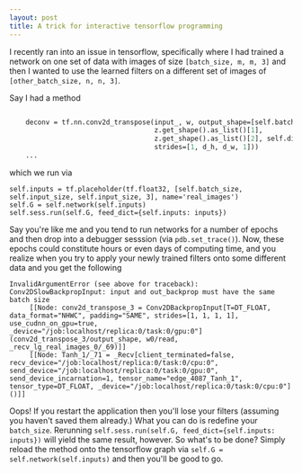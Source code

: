 ```yaml
---
layout: post
title: A trick for interactive tensorflow programming
---
```


I recently ran into an issue in tensorflow, specifically where I had trained a network 
on one set of data with images of size `[batch_size, m, m, 3]` and then I wanted to
use the learned filters on a different set of images of `[other_batch_size, n, n, 3]`.

Say I had a method

```def network(self, z):

    deconv = tf.nn.conv2d_transpose(input_, w, output_shape=[self.batch_size, 
                                    z.get_shape().as_list()[1],
                                    z.get_shape().as_list()[2], self.dim],
                                    strides=[1, d_h, d_w, 1]))
    ...
```

which we run via

```
self.inputs = tf.placeholder(tf.float32, [self.batch_size, self.input_size, self.input_size, 3], name='real_images')
self.G = self.network(self.inputs)
self.sess.run(self.G, feed_dict={self.inputs: inputs})
```

Say you're like me and you tend to run networks for a number of epochs and then drop into 
a debugger sesssion (via `pdb.set_trace()`). Now, these epochs could constitute hours or 
even days of computing time, and you realize when you try to apply your newly trained
filters onto some different data and you get the following 

```
InvalidArgumentError (see above for traceback): Conv2DSlowBackpropInput: input and out_backprop must have the same batch size
     [[Node: conv2d_transpose_3 = Conv2DBackpropInput[T=DT_FLOAT, data_format="NHWC", padding="SAME", strides=[1, 1, 1, 1], use_cudnn_on_gpu=true, _device="/job:localhost/replica:0/task:0/gpu:0"](conv2d_transpose_3/output_shape, w0/read, _recv_lg_real_images_0/_69)]]
     [[Node: Tanh_1/_71 = _Recv[client_terminated=false, recv_device="/job:localhost/replica:0/task:0/cpu:0", send_device="/job:localhost/replica:0/task:0/gpu:0", send_device_incarnation=1, tensor_name="edge_4087_Tanh_1", tensor_type=DT_FLOAT, _device="/job:localhost/replica:0/task:0/cpu:0"]()]]
```

Oops! If you restart the application then you'll lose your filters (assuming you haven't 
saved them already.) What you can do is redefine your `batch_size`. Rerunning 
`self.sess.run(self.G, feed_dict={self.inputs: inputs})` will yield the same result, 
however. So what's to be done? Simply reload the method onto the tensorflow graph
via `self.G = self.network(self.inputs)` and then you'll be good to go.
